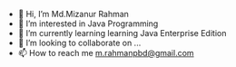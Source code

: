 - 👋 Hi, I’m Md.Mizanur Rahman
- 👀 I’m interested in   Java Programming
- 🌱 I’m currently learning learning Java Enterprise Edition
- 💞️ I’m looking to collaborate on ...
- 📫 How to reach me m.rahmanpbd@gmail.com

